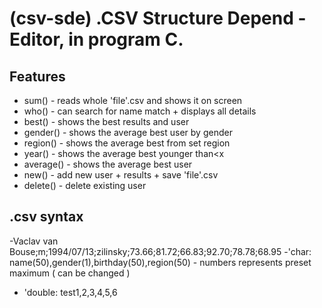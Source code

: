 # (csv-sde) .CSV Structure Depend - Editor, in program C.

## Features
- sum() - reads whole 'file'.csv and shows it on screen
- who() - can search for name match + displays all details
- best() - shows the best results and user
- gender() - shows the average best user by gender
- region() - shows the average best from set region
- year() - shows the average best younger than<x
- average() - shows the average best user
- new() - add new user + results + save 'file'.csv
- delete() - delete existing user

## .csv syntax
-Vaclav van Bouse;m;1994/07/13;zilinsky;73.66;81.72;66.83;92.70;78.78;68.95
-'char:  name(50),gender(1),birthday(50),region(50) - numbers represents preset maximum ( can be changed )
-    'double: test1,2,3,4,5,6
